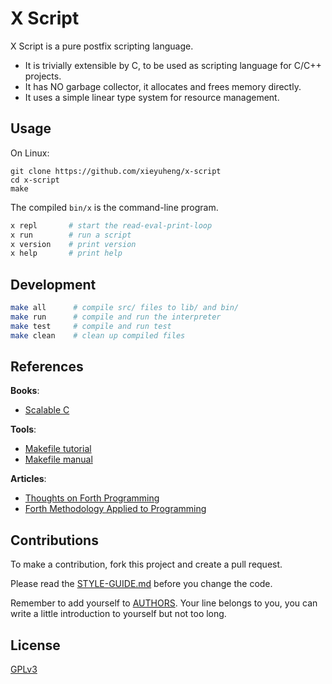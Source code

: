 # X Script

X Script is a pure postfix scripting language.

- It is trivially extensible by C, to be used as scripting language for C/C++ projects.
- It has NO garbage collector, it allocates and frees memory directly.
- It uses a simple linear type system for resource management.

## Usage

On Linux:

```
git clone https://github.com/xieyuheng/x-script
cd x-script
make
```

The compiled `bin/x` is the command-line program.

```sh
x repl       # start the read-eval-print-loop
x run        # run a script
x version    # print version
x help       # print help
```

## Development

```sh
make all      # compile src/ files to lib/ and bin/
make run      # compile and run the interpreter
make test     # compile and run test
make clean    # clean up compiled files
```

## References

**Books**:

- [Scalable C](https://github.com/booksbyus/scalable-c)

**Tools**:

- [Makefile tutorial](https://makefiletutorial.com)
- [Makefile manual](https://www.gnu.org/software/make/manual/make.html)

**Articles**:

- [Thoughts on Forth Programming](https://readonly.link/articles/https://code-of-x-script.fidb.app/docs/references/articles/thoughts-on-forth-programming.md)
- [Forth Methodology Applied to Programming](https://readonly.link/articles/https://code-of-x-script.fidb.app/docs/references/articles/forth-methodology-applied-to-programming.md)

## Contributions

To make a contribution, fork this project and create a pull request.

Please read the [STYLE-GUIDE.md](STYLE-GUIDE.md) before you change the code.

Remember to add yourself to [AUTHORS](AUTHORS).
Your line belongs to you, you can write a little
introduction to yourself but not too long.

## License

[GPLv3](LICENSE)
